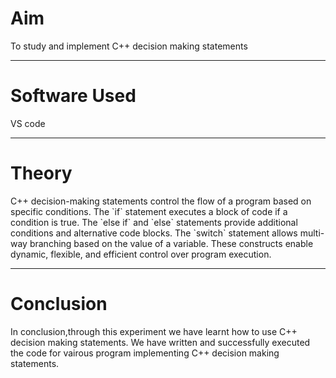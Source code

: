 <h1>Aim</h1>
<p>To study and implement C++ decision making statements</p>
<hr>
<h1>Software Used</h1>
<p>VS code</p>
<hr>
<h1>Theory</h1>
<p>C++ decision-making statements control the flow of a program based on specific conditions. The `if` statement executes a block of code if a condition is true. The `else if` and `else` statements provide additional conditions and alternative code blocks. The `switch` statement allows multi-way branching based on the value of a variable. These constructs enable dynamic, flexible, and efficient control over program execution.</p>
<hr>
<h1>Conclusion</h1>
<p>In conclusion,through this experiment we have learnt how to use C++ decision making statements. We have written and successfully executed the code for vairous program implementing C++ decision making statements.</p>
